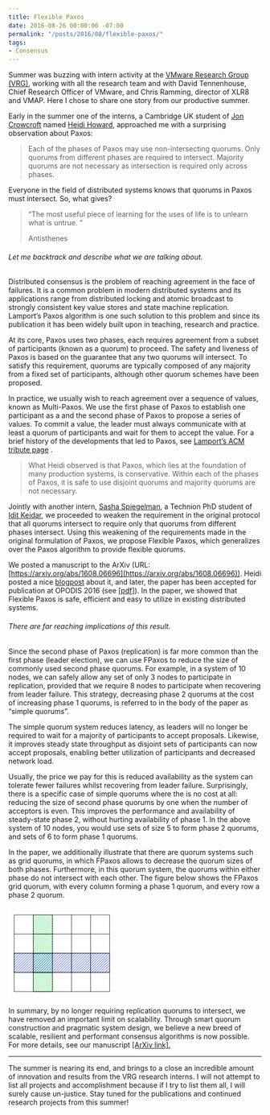 ```yaml
---
title: Flexible Paxos
date: 2016-08-26 00:00:00 -07:00
permalink: "/posts/2016/08/flexible-paxos/"
tags:
- Consensus
---
```


Summer was buzzing with intern activity at the  [VMware Research Group (VRG)](http://research.vmware.com/), working with all the research team and with David Tennenhouse, Chief Research Officer of VMware, and Chris Ramming, director of XLR8 and VMAP. Here I chose to share one story from our productive summer.

Early in the summer one of the interns, a Cambridge UK student of  [Jon Crowcroft](http://www.cl.cam.ac.uk/~jac22/)  named  [Heidi Howard](http://hh360.user.srcf.net/blog/), approached me with a surprising observation about Paxos:

> Each of the phases of Paxos may use non-intersecting quorums. Only quorums from different phases are required to intersect. Majority quorums are not necessary as intersection is required only across phases.

Everyone in the field of distributed systems knows that quorums in Paxos must intersect. So, what gives?

> “The most useful piece of learning for the uses of life is to unlearn what is untrue. ”
> 
> Antisthenes

###### Let me backtrack and describe what we are talking about.

Distributed consensus is the problem of reaching agreement in the face of failures. It is a common problem in modern distributed systems and its applications range from distributed locking and atomic broadcast to strongly consistent key value stores and state machine replication. Lamport’s Paxos algorithm is one such solution to this problem and since its publication it has been widely built upon in teaching, research and practice.

At its core, Paxos uses two phases, each requires agreement from a subset of participants (known as a quorum) to proceed. The safety and liveness of Paxos is based on the guarantee that any two quorums will intersect. To satisfy this requirement, quorums are typically composed of any majority from a fixed set of participants, although other quorum schemes have been proposed.

In practice, we usually wish to reach agreement over a sequence of values, known as Multi-Paxos. We use the first phase of Paxos to establish one participant as a and the second phase of Paxos to propose a series of values. To commit a value, the leader must always communicate with at least a quorum of participants and wait for them to accept the value. For a brief history of the developments that led to Paxos, see [Lamport’s ACM tribute page](http://amturing.acm.org/award_winners/lamport_1205376.cfm) .

> What Heidi observed is that Paxos, which lies at the foundation of many production systems, is conservative. Within each of the phases of Paxos, it is safe to use disjoint quorums and majority quorums are not necessary.

Jointly with another intern,  [Sasha Spiegelman](https://alexanderspiegelman.github.io/), a Technion PhD student of [Idit Keidar](http://webee.technion.ac.il/~idish/index.html), we proceeded to weaken the requirement in the original protocol that all quorums intersect to require only that quorums from different phases intersect. Using this weakening of the requirements made in the original formulation of Paxos, we propose Flexible Paxos, which generalizes over the Paxos algorithm to provide flexible quorums.

We posted a manuscript to the ArXiv (URL: [https://arxiv.org/abs/1608.06696](https://arxiv.org/abs/1608.06696)). Heidi posted a nice [blogpost](http://hh360.user.srcf.net/blog/2016/08/majority-agreement-is-not-necessary/) about it, and later, the paper has been accepted for publication at OPODIS 2016 (see  [[pdf]](https://dahliamalkhi.files.wordpress.com/2016/08/fpaxos-opodis2016.pdf "fpaxos-opodis2016")). In the paper, we showed that Flexible Paxos is safe, efficient and easy to utilize in existing distributed systems.

###### There are far reaching implications of this result.

Since the second phase of Paxos (replication) is far more common than the first phase (leader election), we can use FPaxos to reduce the size of commonly used second phase quorums. For example, in a system of 10 nodes, we can safely allow any set of only 3 nodes to participate in replication, provided that we require 8 nodes to participate when recovering from leader failure. This strategy, decreasing phase 2 quorums at the cost of increasing phase 1 quorums, is referred to in the body of the paper as “simple quorums”.

The simple quorum system reduces latency, as leaders will no longer be required to wait for a majority of participants to accept proposals. Likewise, it improves steady state throughput as disjoint sets of participants can now accept proposals, enabling better utilization of participants and decreased network load.

Usually, the price we pay for this is reduced availability as the system can tolerate fewer failures whilst recovering from leader failure. Surprisingly, there is a specific case of simple quorums where the is no cost at all: reducing the size of second phase quorums by one when the number of acceptors is even. This improves the performance and availability of steady-state phase 2, without hurting availability of phase 1. In the above system of 10 nodes, you would use sets of size 5 to form phase 2 quorums, and sets of 6 to form phase 1 quorums.

In the paper, we additionally illustrate that there are quorum systems such as grid quorums, in which FPaxos allows to decrease the quorum sizes of both phases. Furthermore, in this quorum system, the quorums within either phase do not intersect with each other. The figure below shows the FPaxos grid quorum, with every column forming a phase 1 quorum, and every row a phase 2 quorum.

![Screen Shot 2016-08-24 at 10.08.14 PM](/images/gridquorum.png)

In summary, by no longer requiring replication quorums to intersect, we have removed an important limit on scalability. Through smart quorum construction and pragmatic system design, we believe a new breed of scalable, resilient and performant consensus algorithms is now possible. For more details, see our manuscript  [[ArXiv link].](https://arxiv.org/abs/1608.06696)

----------

The summer is nearing its end, and brings to a close an incredible amount of innovation and results from the VRG research interns. I will not attempt to list all projects and accomplishment because if I try to list them all, I will surely cause un-justice. Stay tuned for the publications and continued research projects from this summer!
